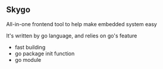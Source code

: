 ## Skygo

All-in-one frontend tool to help make embedded system easy

It's written by go language, and relies on go's feature

* fast building
* go package init function
* go module
